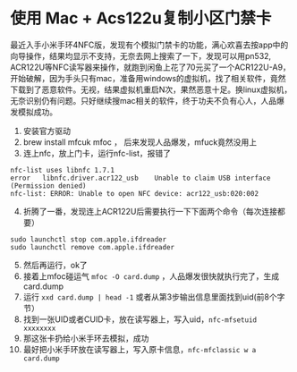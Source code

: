 # 使用 Mac + Acs122u复制小区门禁卡

最近入手小米手环4NFC版，发现有个模拟门禁卡的功能，满心欢喜去按app中的向导操作，结果均显示不支持，无奈去网上搜索了一下，发现可以用pn532, ACR122U等NFC读写器来操作，就跑到闲鱼上花了70元买了一个ACR122U-A9，开始破解，因为手头只有mac，准备用windows的虚拟机，找了相关软件，竟然下载到了恶意软件。无视，结果虚拟机重启N次，果然恶意十足。换linux虚拟机，无奈识别仍有问题。只好继续搜mac相关的软件，终于功夫不负有心人，人品爆发模拟成功。

1. 安装官方驱动
2. brew install mfcuk mfoc ， 后来发现人品爆发，mfuck竟然没用上
3. 连上nfc，放上门卡，运行nfc-list，报错了
```
nfc-list uses libnfc 1.7.1
error	libnfc.driver.acr122_usb	Unable to claim USB interface (Permission denied)
nfc-list: ERROR: Unable to open NFC device: acr122_usb:020:002
```
4. 折腾了一番，发现连上ACR122U后需要执行一下下面两个命令（每次连接都要）
```
sudo launchctl stop com.apple.ifdreader
sudo launchctl remove com.apple.ifdreader
```
5. 然后再运行，ok了
6. 接着上mfoc碰运气 `mfoc -O card.dump` ，人品爆发很快就执行完了，生成card.dump
7. 运行 `xxd card.dump | head -1` 或者从第3步输出信息里面找到uid(前8个字节）
8. 找到一张UID或者CUID卡，放在读写器上，写入uid，`nfc-mfsetuid xxxxxxxx`
9. 那这张卡扔给小米手环去模拟，成功
10. 最好把小米手环放在读写器上，写入原卡信息，`nfc-mfclassic w a card.dump`
